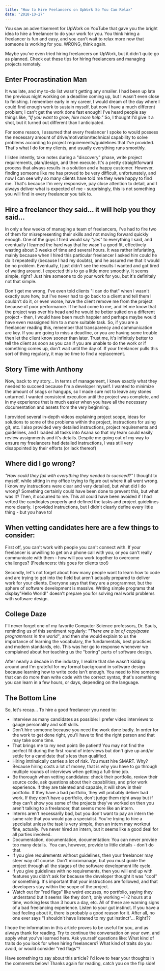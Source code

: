 ```yaml
---
title: "How to Hire Feelancers on UpWork So You Can Relax"
date: "2018-10-27"
---
```


You saw an advertisement for UpWork on YouTube that gave you the bright idea to hire a freelancer to do your work for you. You think hiring a freelancer is fun and easy, and you can't wait to relax more now that someone is working for you. WRONG, think again.

Maybe you've even tried hiring freelancers on UpWork, but it didn't quite go as planned. Check out these tips for hiring freelancers and managing projects remotely.

## Enter Procrastination Man

It was late, and my to-do list wasn't getting any smaller. I had been up late the previous night working on a deadline coming up, but I wasn't even close to finishing. I remember early in my career, I would dream of the day where I could find enough work to sustain myself, but now I have a much different problem; I can't get the work done fast enough! I've heard people say things like, _"If you want to grow, hire more help."_ So, I thought I'd give it a shot, but it turned out different than I anticipated.

For some reason, I assumed that every freelancer I spoke to would possess the necessary amount of drive/motivation/technical capability to solve problems according to project requirements/guidelines that I've provided. That's what I do for my clients, and usually everything runs smoothly.

I listen intently, take notes during a "discovery" phase, write project requirements, plan/design, and then execute. It's a pretty straightforward process that always results in a solution and a happy customer. However, finding someone like me has proved to be very difficult, unfortunately, and now I can see why so many clients have told me they were happy to find me. That's because I'm very responsive, pay close attention to detail, and I always deliver what is expected of me - surprisingly, this is not something you will find in every freelancer you talk to.

## Hire a freelancer they said... it will help you they said...

In only a few weeks of managing a team of freelancers, I've had to fire two of them for misrepresenting their skills and not moving forward quickly enough. One of the guys I fired would say _"yes"_ to everything I said, and eventually I learned the hard way that he wasn't a good fit, effectively wasting about 3 weeks of time and several hours. It was rather infuriating, mainly because when I hired this particular freelancer I asked him could he do it repeatedly (because I had my doubts), and he assured me that it would be no problem. Eventually, I just didn't see the results I wanted and got tired of waiting around. I expected this to go a little more smoothly. It seems simple, right? Just hire someone to do your work for you, but it's definitely not that simple.

Don't get me wrong, I've even told clients "I can do that" when I wasn't exactly sure how, but I've never had to go back to a client and tell them I couldn't do it, or even worse, have the client remove me from the project because of poor performance. If he had come to me, and let me know that the project was over his head and he would be better suited on a different project - then, I would have been much happier and perhaps maybe would have even reassigned him to a more suitable task. So, if you are a freelancer reading this, remember that transparency and communication are key. If you are going to miss a deadline, or you are having some trouble then let the client know sooner than later. Trust me, it's infinitely better to tell the client as soon as you can if you are unable to do the work or if something comes up, don't wait until the day of. If your freelancer pulls this sort of thing regularly, it may be time to find a replacement.

## Story Time with Anthony

Now, back to my story... In terms of management, I knew exactly what they needed to succeed because I'm a developer myself. I wanted to minimize the amount of snags or hangups, so I made sure not to leave any stones unturned. I wanted consistent execution until the project was complete, and in my experience that is much easier when you have all the necessary documentation and assets from the very beginning.

I provided several in-depth videos explaining project scope, ideas for solutions to some of the problems within the project, instructions for using git, etc. I also provided very detailed instructions, project requirements and guidelines, and I loaded all tasks into Asana so that my team could easily review assignments and it's details. Despite me going out of my way to ensure my freelancers had detailed instructions, I was still very disappointed by their efforts (or lack thereof)

## Where did I go wrong?

_"How could they fail with everything they needed to succeed?"_ I thought to myself, while sitting in my office trying to figure out where it all went wrong. I know my instructions were clear and very detailed, but what did I do wrong? Something certainly could have been done to prevent this, but what was it? Then, it occurred to me. This all could have been avoided if I had vetted the candidates properly and defined the tasks and project guidelines more clearly. I provided instructions, but I didn't clearly define every little thing - but you have to!

## When vetting candidates here are a few things to consider:

First off, you can't work with people you can't connect with. If your freelancer is unwilling to get on a phone call with you, or you can't really communicate with them - how will you work together to overcome challenges? (Freelancers: this goes for clients too!)

Secondly, let's not forget about how many people want to learn how to code and are trying to get into the field but aren't actually prepared to deliver work for your clients. Everyone says that they are a programmer, but the sphere of software development is massive. Writing simple programs that display"Hello World!" doesn't prepare you for solving real world problems with software design.

## College Daze

I'll never forget one of my favorite Computer Science professors, Dr. Sauls, reminding us of this sentiment regularly: _"There are a lot of copy/paste programmers in the world"_, and then she would explain to us the importance of learning the vocabulary, the fundamentals, best practices and modern standards, etc. This was her go to response whenever we complained about her teaching us the "boring" parts of software design.

After nearly a decade in the industry, I realize that she wasn't kidding around and I'm grateful for my formal background in software design because learning how to write code isn't enough. You need to hire someone that can do more than write code with the correct syntax, that's something you can learn in a few hours, or days, depending on the language.

## The Bottom Line

So, let's recap... To hire a good freelancer you need to:

- Interview as many candidates as possible: I prefer video interviews to gauge personality and soft skills.
- Don't hire someone because you need the work done badly. In order for the work to get done right, you'll have to find the right person and that may take some time.
- That brings me to my next point: Be patient! You may not find the perfect fit during the first round of interviews but don't give up and/or settle for a candidate that's less than qualified.
- Hiring intrinsically carries a lot of risk. You must hire SMART. Why? Because hiring costs a lot of money, that is why you have to go through multiple rounds of interviews when getting a full-time job.
- Be thorough when vetting candidates: check their portfolio, review their source code, ask questions about their capabilities, and prior work experience. If they are talented and capable, it will show in their portfolio. If they have a bad portfolio, they will probably deliver bad work. If they don't have a portfolio, don't judge them right away but if they can't show you some of the projects they've worked on then you aren't talking to a freelancer, that seems more like an intern.
- Interns aren't necessarily bad, but you don't want to pay an intern the same rate that you would pay a specialist. You're trying to hire a specialist unless the task is very simple, then an intern may workout fine, actually. I've never hired an intern, but it seems like a good deal for all parties involved.
- Documentation, documentation, documentation: You can never provide too many details.  You can, however, provide to little details - don't do that.
- If you give requirements without guidelines, then your freelancer may steer way off course. Don't micromanage, but you must guide the project through all the stages of the software development life cycle.
- If you give guidelines with no requirements, then you will end up with features you didn't ask for because the developer thought it was "cool" or something. It's important that your instructions are followed, and that developers stay within the scope of the project.
- Watch out for "red flags" like weird excuses, no portfolio, saying they understand but it seems like they don't, only working ~1-2 hours at a time, working less than 3 hours a day, etc. All of these are warning signs of a bad freelancing experience. Listen to your gut instinct. If you have a bad feeling about it, there is probably a good reason for it. After all, no one ever says "I shouldn't have listened to my gut instinct"... Right??

I hope the information in this article proves to be useful for you, and as always thank for reading. Try to continue the conversation on your own, and apply what you've learned here. Ask yourself questions like: What kind of traits do you look for when hiring freelancers? What kind of traits do you avoid, or would consider "red flags"?

Have something to say about this article? I'd love to hear your thoughts in the comments below! Thanks again for reading, catch you on the flip side!

